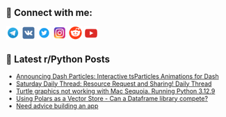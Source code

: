 ## 🔎 Connect with me:
[<img src="https://github.com/bullbesh/bullbesh/blob/main/images/Telegram.png" width="32" height="32" />](https://t.me/bullbesh)
[<img src="https://github.com/bullbesh/bullbesh/blob/main/images/VK.png" width="32" height="32" />](https://vk.com/bullbesh)
[<img src="https://github.com/bullbesh/bullbesh/blob/main/images/Twitter.png" width="32" height="32" />](https://twitter.com/bullbesh1)
[<img src="https://github.com/bullbesh/bullbesh/blob/main/images/Instagram.png" width="32" height="32" />](https://www.instagram.com/bullbesh)
[<img src="https://github.com/bullbesh/bullbesh/blob/main/images/Reddit.png" width="32" height="32" />](https://www.reddit.com/user/bullbesh)
[<img src="https://github.com/bullbesh/bullbesh/blob/main/images/YouTube.png" width="32" height="32" />](https://www.youtube.com/channel/UCtfjRs6uzgq5mfm8S06WTcg)

## 📕 Latest r/Python Posts
<!-- BLOG-POST-LIST:START -->
- [Announcing Dash Particles: Interactive tsParticles Animations for Dash](https://www.reddit.com/r/Python/comments/1jgzenr/announcing_dash_particles_interactive_tsparticles/)
- [Saturday Daily Thread: Resource Request and Sharing! Daily Thread](https://www.reddit.com/r/Python/comments/1jgveqp/saturday_daily_thread_resource_request_and/)
- [Turtle graphics not working with Mac Sequoia. Running Python 3.12.9](https://www.reddit.com/r/Python/comments/1jgvbsc/turtle_graphics_not_working_with_mac_sequoia/)
- [Using Polars as a Vector Store - Can a Dataframe library compete?](https://www.reddit.com/r/Python/comments/1jgtjnr/using_polars_as_a_vector_store_can_a_dataframe/)
- [Need advice building an app](https://www.reddit.com/r/Python/comments/1jgm232/need_advice_building_an_app/)
<!-- BLOG-POST-LIST:END -->
